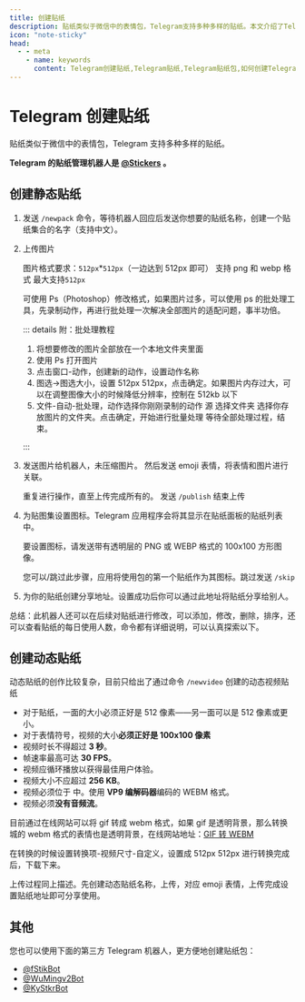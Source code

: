 ```yaml
---
title: 创建贴纸
description: 贴纸类似于微信中的表情包，Telegram支持多种多样的贴纸。本文介绍了Telegram如何创建贴纸（包括静态贴纸、动态贴纸），以及贴纸的大小限制和要求。访问TGwiki - Telegram知识库，了解更多Telegram使用技巧。
icon: "note-sticky"
head:
  - - meta
    - name: keywords
      content: Telegram创建贴纸,Telegram贴纸,Telegram贴纸包,如何创建Telegram贴纸,TG创建贴纸,TG贴纸,TG贴纸包,如何创建TG贴纸,电报创建贴纸,电报贴纸,电报贴纸包,如何创建电报贴纸,Telegram功能,TGwiki,Telegram知识库
---
```


# Telegram 创建贴纸

贴纸类似于微信中的表情包，Telegram 支持多种多样的贴纸。

**Telegram 的贴纸管理机器人是 [@Stickers](https://t.me/Stickers) 。**

## 创建静态贴纸

1. 发送 `/newpack` 命令，等待机器人回应后发送你想要的贴纸名称，创建一个贴纸集合的名字（支持中文）。

2. 上传图片

   图片格式要求：`512px`\*`512px`（一边达到 512px 即可） 支持 png 和 webp 格式 最大支持`512px`

   可使用 Ps（Photoshop）修改格式，如果图片过多，可以使用 ps 的批处理工具，先录制动作，再进行批处理一次解决全部图片的适配问题，事半功倍。

   ::: details 附：批处理教程

   1. 将想要修改的图片全部放在一个本地文件夹里面
   2. 使用 Ps 打开图片
   3. 点击窗口-动作，创建新的动作，设置动作名称
   4. 图选->图选大小，设置 512px 512px，点击确定。如果图片内存过大，可以在调整图像大小的时候降低分辨率，控制在 512kb 以下
   5. 文件-自动-批处理，动作选择你刚刚录制的动作 源 选择文件夹 选择你存放图片的文件夹。点击确定，开始进行批量处理
      等待全部处理过程，结束。

   :::

3. 发送图片给机器人，未压缩图片。 然后发送 emoji 表情，将表情和图片进行关联。

   重复进行操作，直至上传完成所有的。 发送 `/publish` 结束上传

4. 为贴图集设置图标。Telegram 应用程序会将其显示在贴纸面板的贴纸列表中。

   要设置图标，请发送带有透明层的 PNG 或 WEBP 格式的 100x100 方形图像。

   您可以/跳过此步骤，应用将使用包的第一个贴纸作为其图标。跳过发送 `/skip`

5. 为你的贴纸创建分享地址。设置成功后你可以通过此地址将贴纸分享给别人。

总结：此机器人还可以在后续对贴纸进行修改，可以添加，修改，删除，排序，还可以查看贴纸的每日使用人数，命令都有详细说明，可以认真探索以下。

## 创建动态贴纸

动态贴纸的创作比较复杂，目前只给出了通过命令 `/newvideo` 创建的动态视频贴纸

- 对于贴纸，一面的大小必须正好是 512 像素——另一面可以是 512 像素或更小。
- 对于表情符号，视频的大小**必须正好是 100x100 像素**
- 视频时长不得超过 **3 秒**。
- 帧速率最高可达 **30 FPS**。
- 视频应循环播放以获得最佳用户体验。
- 视频大小不应超过 **256 KB**。
- 视频必须位于 中。使用 **VP9 编解码器**编码的 WEBM 格式。
- 视频必须**没有音频流**。

目前通过在线网站可以将 gif 转成 webm 格式，如果 gif 是透明背景，那么转换城的 webm 格式的表情也是透明背景，在线网站地址：[GIF 转 WEBM](https://cdkm.com/cn/gif-to-webm)

在转换的时候设置转换项-视频尺寸-自定义，设置成 512px 512px
进行转换完成后，下载下来。

上传过程同上描述。先创建动态贴纸名称，上传，对应 emoji 表情，上传完成设置贴纸地址即可分享使用。

## 其他

您也可以使用下面的第三方 Telegram 机器人，更方便地创建贴纸包：

- [@fStikBot](https://t.me/fStikBot)
- [@WuMingv2Bot](https://t.me/WuMingv2Bot)
- [@KyStkrBot](https://t.me/KyStkrBot)
